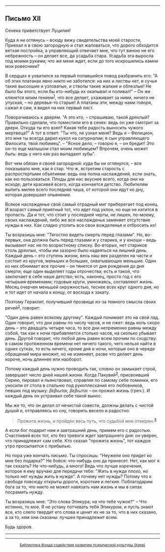 

* * *

## Письмо XII

Сенека приветствует Луцилия!

Куда я ни оглянусь – всюду вижу свидетельства моей старости, Приехал я в свою загородную и стал жаловаться, что дорого обходится ветхая постройка, а управляющий отвечает мне, что тут виною не его небрежность – он делает все, да усадьба стара. Усадьба эта выросла под моими руками; что же меня ждет, если до того искрошились камни мои ровесники?

В сердцах я ухватился за первый попавшийся повод разбранить его: "А об этих платанах явно никто не заботился: на них и листвы нет, и сучья такие высохшие и узловатые, и стволы такие жалкие и облезлые! Не было бы этого, если бы кто-нибудь их окапывал и поливал!" – Он же клянется моим гением<sup>[1](refer.htm#pXII-1)</sup>, что все делает, ухаживает за ними, ничего не упуская, – но деревья-то старые! А платаны эти, между нами говоря, сажал я сам, я видел на них первый лист.

Поворачиваюсь к дверям. "А это кто, – спрашиваю, такой дряхлый? Правильно сделали, что поместили его в сенях: ведь он уже смотрит за двери. Откуда ты его взял? Какая тебе радость выносить чужого мертвеца?" А тот в ответ: "Ты что, не узнал меня? Ведь я – Фелицион, это мне ты всегда дарил кукол на сатурналии; я сын управляющего Филосита, твой любимец". – "Ясное дело, – говорю я, – он бредит! Это он-то еще малышом стал моим любимцем? Впрочем, очень может быть: ведь у него как раз выпадают зубы".

Вот чем обязан я своей загородной: куда бы ни оглянулся, – все показывало мне, как я стар. Что ж, встретим старость с распростертыми объятиями: ведь она полна наслаждений, если знать, как ею пользоваться. Плоды для нас вкуснее всего, когда они на исходе; дети красивей всего, когда кончается детство. Любителям выпить милее всего последняя чаша, от которой они идут ко дну, которая довершает опьянение.

Всякое наслажденье свой самый отрадный миг приберегает под конец. И возраст самый приятный тот, что идет под уклон, но еще не катится в пропасть. Да и тот, что стоит у последней черты, не лишен, по-моему, своих наслаждений, либо же все наслажденья заменяет отсутствие нужды в них. Как сладко утолить все свои вожделенья и отбросить их!

Ты возразишь мне: "Тягостно видеть смерть перед глазами". Но, во-первых, она должна быть перед глазами и у старика, и у юноши – ведь вызывают нас не по возрастному списку. Во-вторых, нет стариков столь дряхлых, чтобы им зазорно было надеяться на лишний день. Каждый день – это ступень жизни, весь наш век разделен на части и состоит из кругов, меньших и больших, охватывающих меньшие. Один из них обнимает все прочие – он тянется от дня рождения до дня смерти; еще один выделяет годы отрочества; есть и такой, что заключает в себе наше детство; есть, наконец, просто год с его четырьмя временами; годовые круги, умножаясь, составляют жизнь. Месяц очерчен меньшей окружностью, теснее всех круг одного дня, но и тот идет от начала к концу, от восхода к закату.

Поэтому Гераклит, получивший прозвище из-за темного смысла своих речей<sup>[2](refer.htm#pXII-2)</sup>, говорит:

"Один день равен всякому другому". Каждый понимает это на свой лад. Один говорит, что дни равны по числу часов, и не лжет: ведь коль скоро день – это двадцать четыре часа, то все дни непременно равны между собой, так как к ночи прибавляется столько часов, на сколько убывает день. Другой говорит, что любой день равен всем прочим по сходству: в самом протяженном времени нет ничего такого, чего нельзя найти в одних сутках, то есть ничего, кроме дня и ночи, которые оно в череде обращений мира множит, но не изменяет, разве что делает день короче, ночь длиннее или наоборот.

Потому каждый день нужно проводить так, словно он замыкает строй, завершает число дней нашей жизни. Когда Пакувий<sup>[3](refer.htm#pXII-3)</sup>, присвоивший Сирию, пировал и пьянствовал, справляя по самому себе поминки, его уносили от стола в спальню под рукоплескания его любовников, певших под музыку: _βεβιωται, βεβιωται_ – он прожил жизнь (греч.). И каждый день он устраивал себе такой вынос.

Мы же то, что он делал от нечистой совести, должны делать с чистой душой и, отправляясь ко сну, говорить весело и радостно:

> Прожита жизнь, и пройден весь путь, что судьбой мне отмерен.<sup>[4](refer.htm#pXII-4)</sup>

А если бог подарит нам и завтрашний день, примем его с радостью. Счастливей всех тот, кто без тревоги ждет завтрашнего дня: он уверен, что принадлежит сам себе. Кто сказал "прожита жизнь", тот каждое утро просыпается с прибылью.

Но пора уже кончать письмо. Ты спросишь: "Неужели оно придет ко мне без подарка?" Не бойся: что-нибудь оно да принесет. Нет, как мог я так сказать? Не что-нибудь, а много! Ведь что лучше изречения, которое я ему вручаю для передачи тебе: "Жить в нужде плохо, но только нет нужды жить в нужде". А почему нет нужды? Потому что к свободе повсюду открыты дороги, короткие и легкие. Поблагодарим бога за то, что никто не может навязать нам жизнь и мы в силах посрамить нужду.

Ты возразишь мне: "Это слова Эпикура; на что тебе чужое?" – Что истинно, то мое. Я не устану потчевать тебя Эпикуром, и пусть знают все, кто слепо твердит его слова и ценит их не за то, что в них сказано, а за то, кем они сказаны: лучшее принадлежит всем.

Будь здоров.

<div align="center">

* * *



* * *

[<small>Библиотека Фонда содействия развитию психической культуры (Киев)</small>](mailto:webmaster@psylib.kiev.ua)</div>